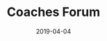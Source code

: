 ---
title: Coaches Forum
location: San Antonio, TX
image: /uploads/basketball/coachesforumEvent.png
permalink: /basketball/events/forum
start_date: March 30th, 2018 - 2:30pm
end_date: 
layout: page
alt_url: 'https://www.facebook.com/events/272336043177664/'
short_description: 'The Athletes in Action Basketball Coaches Forum is held annually and features a forum of current and former coaches who have made themselves available for questions, comments, and to share on various issues relating to basketball, life, and the Gospel.'
sport: final four
date: '2019-04-04'
---